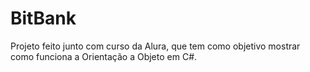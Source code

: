 # BitBank
Projeto feito junto com curso da Alura, que tem como objetivo mostrar como funciona a Orientação a Objeto em C#.

